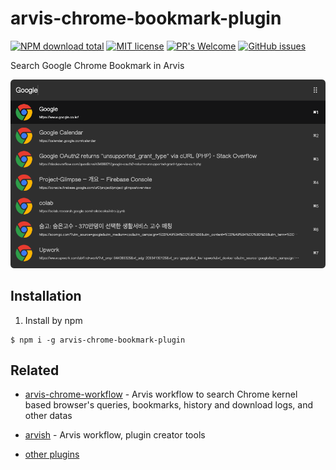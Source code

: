 # arvis-chrome-bookmark-plugin

[![NPM download total](https://img.shields.io/npm/dt/arvis-chrome-bookmark-plugin)](http://badge.fury.io/js/arvis-chrome-bookmark-plugin)
[![MIT license](https://img.shields.io/badge/License-MIT-blue.svg)](https://lbesson.mit-license.org/)
[![PR's Welcome](https://img.shields.io/badge/PRs-welcome-brightgreen.svg?style=flat)](http://makeapullrequest.com)
[![GitHub issues](https://img.shields.io/github/issues/jopemachine/arvis-chrome-bookmark-plugin.svg)](https://GitHub.com/jopemachine/arvis-chrome-bookmark-plugin/issues/)

Search Google Chrome Bookmark in Arvis

![](./media/demo.png)

## Installation

1. Install by npm

```
$ npm i -g arvis-chrome-bookmark-plugin
```

## Related

- [arvis-chrome-workflow](https://github.com/arvis-workflows/arvis-chrome-workflow) - Arvis workflow to search Chrome kernel based browser's queries, bookmarks, history and download logs, and other datas

- [arvish](https://github.com/jopemachine/arvish) - Arvis workflow, plugin creator tools

- [other plugins](https://github.com/jopemachine/arvis/blob/master/documents/plugin-links.md)